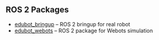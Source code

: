    ## ROS 2 Packages
   - [edubot_bringup](src/edubot_bringup) – ROS 2 bringup for real robot
   - [edubot_webots](src/edubot_webots) – ROS 2 package for Webots simulation
